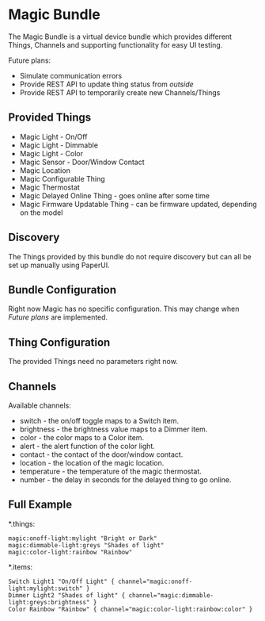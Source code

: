 # Magic Bundle

The Magic Bundle is a virtual device bundle which provides different Things, Channels and supporting functionality for easy UI testing.

Future plans:

* Simulate communication errors
* Provide REST API to update thing status from _outside_
* Provide REST API to temporarily create new Channels/Things

## Provided Things

* Magic Light - On/Off
* Magic Light - Dimmable
* Magic Light - Color
* Magic Sensor - Door/Window Contact
* Magic Location
* Magic Configurable Thing
* Magic Thermostat
* Magic Delayed Online Thing - goes online after some time
* Magic Firmware Updatable Thing - can be firmware updated, depending on the model


## Discovery

The Things provided by this bundle do not require discovery but can all be set up manually using PaperUI.

## Bundle Configuration

Right now Magic has no specific configuration. This may change when _Future plans_ are implemented.

## Thing Configuration

The provided Things need no parameters right now.

## Channels

Available channels:

* switch - the on/off toggle maps to a Switch item.
* brightness - the brightness value maps to a Dimmer item.
* color - the color maps to a Color item.
* alert - the alert function of the color light.
* contact - the contact of the door/window contact.
* location - the location of the magic location.
* temperature - the temperature of the magic thermostat.
* number - the delay in seconds for the delayed thing to go online.

## Full Example

*.things:

```
magic:onoff-light:mylight "Bright or Dark"
magic:dimmable-light:greys "Shades of light"
magic:color-light:rainbow "Rainbow"
```

*.items:

```
Switch Light1 "On/Off Light" { channel="magic:onoff-light:mylight:switch" }
Dimmer Light2 "Shades of light" { channel="magic:dimmable-light:greys:brightness" }
Color Rainbow "Rainbow" { channel="magic:color-light:rainbow:color" }
```

